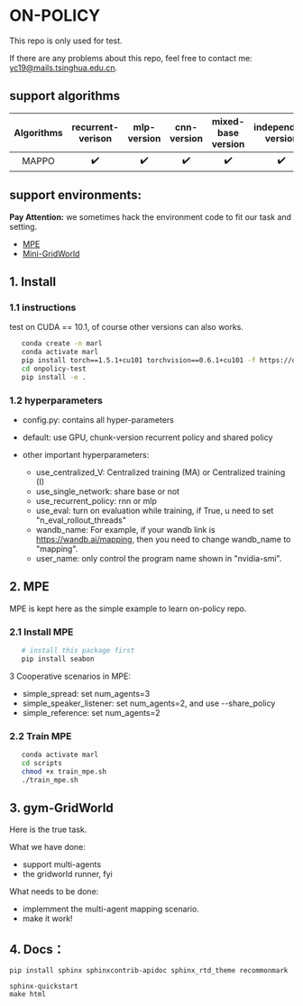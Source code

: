 # ON-POLICY

This repo is only used for test. 

If there are any problems about this repo, feel free to contact me: yc19@mails.tsinghua.edu.cn.

## support algorithms

| Algorithms | recurrent-verison | mlp-version | cnn-version | mixed-base version | independent version |
| :--------: | :---------------: | :---------: | :---------: |:---------------: |:---------------: |
| MAPPO      | :heavy_check_mark: | :heavy_check_mark: | :heavy_check_mark: |:heavy_check_mark:        |:heavy_check_mark:        |


## support environments:
**Pay Attention:** we sometimes hack the environment code to fit our task and setting. 
- [MPE](https://github.com/openai/multiagent-particle-envs)
- [Mini-GridWorld](https://github.com/maximecb/gym-minigrid)

## 1. Install

### 1.1 instructions

   test on CUDA == 10.1, of course other versions can also works.

``` Bash
   conda create -n marl
   conda activate marl
   pip install torch==1.5.1+cu101 torchvision==0.6.1+cu101 -f https://download.pytorch.org/whl/torch_stable.html
   cd onpolicy-test
   pip install -e . 
```

### 1.2 hyperparameters

* config.py: contains all hyper-parameters

* default: use GPU, chunk-version recurrent policy and shared policy

* other important hyperparameters:
  - use_centralized_V: Centralized training (MA) or Centralized training (I)
  - use_single_network: share base or not
  - use_recurrent_policy: rnn or mlp
  - use_eval: turn on evaluation while training, if True, u need to set "n_eval_rollout_threads"
  - wandb_name: For example, if your wandb link is https://wandb.ai/mapping, then you need to change wandb_name to "mapping". 
  - user_name: only control the program name shown in "nvidia-smi".


## 2. MPE
MPE is kept here as the simple example to learn on-policy repo.

### 2.1 Install MPE

``` Bash
   # install this package first
   pip install seabon
```

3 Cooperative scenarios in MPE:

* simple_spread: set num_agents=3
* simple_speaker_listener: set num_agents=2, and use --share_policy
* simple_reference: set num_agents=2

### 2.2 Train MPE   

``` Bash
   conda activate marl
   cd scripts
   chmod +x train_mpe.sh
   ./train_mpe.sh
```

## 3. gym-GridWorld

Here is the true task. 

What we have done:
- support multi-agents
- the gridworld runner, fyi

What needs to be done:
- implemment the multi-agent mapping scenario.
- make it work!

## 4. Docs：

```
pip install sphinx sphinxcontrib-apidoc sphinx_rtd_theme recommonmark

sphinx-quickstart
make html
```
